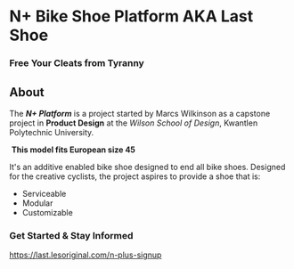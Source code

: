 # N+ Bike Shoe Platform AKA Last Shoe

### Free Your Cleats from Tyranny

## About 

The _**N+ Platform**_ is a project started by Marcs Wilkinson as a capstone project in **Product Design** at the _Wilson School of Design_, Kwantlen Polytechnic University.

​
**This model fits European size 45**

It's an additive enabled bike shoe designed to end all bike shoes. Designed for the creative cyclists, the project aspires to provide a shoe that is:

- Serviceable
- Modular
- Customizable

### Get Started & Stay Informed
https://last.lesoriginal.com/n-plus-signup
